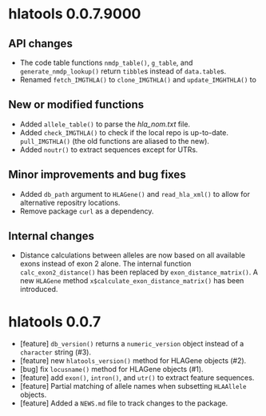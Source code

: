 # hlatools 0.0.7.9000

## API changes
* The code table functions `nmdp_table()`, `g_table`, and `generate_nmdp_lookup()`
  return `tibble`s instead of `data.table`s.
* Renamed `fetch_IMGTHLA()` to `clone_IMGTHLA()` and `update_IMGHTHLA()` to

## New or modified functions
* Added `allele_table()` to parse the *hla_nom.txt* file.
* Added `check_IMGTHLA()` to check if the local repo is up-to-date.
  `pull_IMGTHLA()` (the old functions are aliased to the new).
* Added `noutr()` to extract sequences except for UTRs.
  
## Minor improvements and bug fixes
* Added `db_path` argument to `HLAGene()` and `read_hla_xml()` to allow for
  alternative repositry locations.
* Remove package `curl` as a dependency.

## Internal changes
* Distance calculations between alleles are now based on all available exons
  instead of exon 2 alone. The internal function `calc_exon2_distance()` has been
  replaced by `exon_distance_matrix()`. A new `HLAGene` method `x$calculate_exon_distance_matrix()`
  has been introduced.

# hlatools 0.0.7

* [feature] `db_version()` returns a `numeric_version` object instead of a `character` string (#3).
* [feature] new `hlatools_version()` method for HLAGene objects (#2).
* [bug] fix `locusname()` method for HLAGene objects (#1).
* [feature] add `exon()`, `intron()`, and `utr()` to extract feature sequences.
* [feature] Partial matching of allele names when subsetting `HLAAllele` objects.
* [feature] Added a `NEWS.md` file to track changes to the package.



